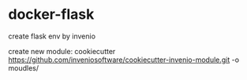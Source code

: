 # docker-flask
create flask env by invenio

create new module:
cookiecutter https://github.com/inveniosoftware/cookiecutter-invenio-module.git -o moudles/